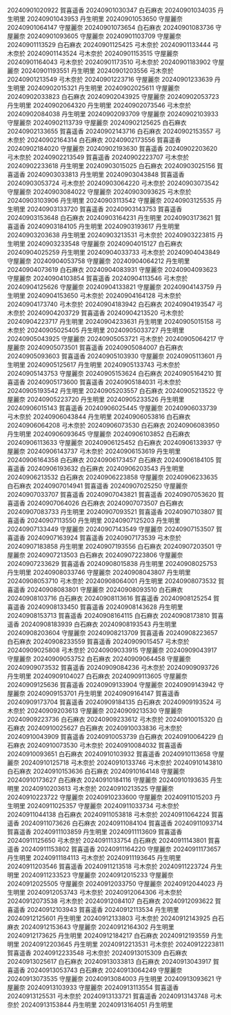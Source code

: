 20240901020922 賀喜遥香
20240901030347 白石麻衣
20240901034035 丹生明里
20240901043953 丹生明里
20240901053650 守屋麗奈
20240901064147 守屋麗奈
20240901073654 白石麻衣
20240901083736 守屋麗奈
20240901093605 守屋麗奈
20240901103709 守屋麗奈
20240901113529 白石麻衣
20240901125425 弓木奈於
20240901133444 弓木奈於
20240901143524 弓木奈於
20240901153515 守屋麗奈
20240901164043 弓木奈於
20240901173510 弓木奈於
20240901183902 守屋麗奈
20240901193551 丹生明里
20240901203556 弓木奈於
20240901213549 弓木奈於
20240901223716 守屋麗奈
20240901233639 丹生明里
20240902015321 丹生明里
20240902025611 守屋麗奈
20240902033823 白石麻衣
20240902043925 守屋麗奈
20240902053723 丹生明里
20240902064320 丹生明里
20240902073546 弓木奈於
20240902084038 丹生明里
20240902093709 守屋麗奈
20240902103933 守屋麗奈
20240902113739 守屋麗奈
20240902125625 白石麻衣
20240902133655 賀喜遥香
20240902143716 白石麻衣
20240902153557 弓木奈於
20240902164314 白石麻衣
20240902173556 賀喜遥香
20240902184020 守屋麗奈
20240902193630 賀喜遥香
20240902203620 弓木奈於
20240902213549 賀喜遥香
20240902223707 弓木奈於
20240902233618 丹生明里
20240903015025 白石麻衣
20240903025156 賀喜遥香
20240903033813 丹生明里
20240903043848 賀喜遥香
20240903053724 弓木奈於
20240903064220 弓木奈於
20240903073542 守屋麗奈
20240903084022 守屋麗奈
20240903093625 弓木奈於
20240903103906 丹生明里
20240903113542 守屋麗奈
20240903125535 丹生明里
20240903133720 賀喜遥香
20240903143753 賀喜遥香
20240903153648 白石麻衣
20240903164231 丹生明里
20240903173621 賀喜遥香
20240903184105 丹生明里
20240903193617 丹生明里
20240903203638 丹生明里
20240903213531 弓木奈於
20240903223815 丹生明里
20240903233548 守屋麗奈
20240904015127 白石麻衣
20240904025259 丹生明里
20240904033733 弓木奈於
20240904043849 守屋麗奈
20240904053758 守屋麗奈
20240904064212 丹生明里
20240904073619 白石麻衣
20240904083931 守屋麗奈
20240904093623 守屋麗奈
20240904103854 賀喜遥香
20240904113546 弓木奈於
20240904125626 守屋麗奈
20240904133821 守屋麗奈
20240904143759 丹生明里
20240904153650 弓木奈於
20240904164128 弓木奈於
20240904173740 弓木奈於
20240904183942 白石麻衣
20240904193547 弓木奈於
20240904203729 賀喜遥香
20240904213520 弓木奈於
20240904223717 丹生明里
20240904233631 丹生明里
20240905015158 弓木奈於
20240905025405 丹生明里
20240905033727 丹生明里
20240905043925 守屋麗奈
20240905053721 弓木奈於
20240905064217 守屋麗奈
20240905073501 賀喜遥香
20240905084007 白石麻衣
20240905093603 賀喜遥香
20240905103930 守屋麗奈
20240905113601 丹生明里
20240905125617 丹生明里
20240905133743 弓木奈於
20240905143753 守屋麗奈
20240905153624 白石麻衣
20240905164210 賀喜遥香
20240905173600 賀喜遥香
20240905184031 弓木奈於
20240905193542 丹生明里
20240905203557 白石麻衣
20240905213522 守屋麗奈
20240905223720 丹生明里
20240905233526 丹生明里
20240906015143 賀喜遥香
20240906025445 守屋麗奈
20240906033739 弓木奈於
20240906043844 丹生明里
20240906053816 白石麻衣
20240906064208 弓木奈於
20240906073530 白石麻衣
20240906083950 丹生明里
20240906093645 守屋麗奈
20240906103852 白石麻衣
20240906113633 守屋麗奈
20240906125452 白石麻衣
20240906133937 守屋麗奈
20240906143737 弓木奈於
20240906153619 丹生明里
20240906164358 白石麻衣
20240906173457 白石麻衣
20240906184105 賀喜遥香
20240906193632 白石麻衣
20240906203543 丹生明里
20240906213532 白石麻衣
20240906223858 守屋麗奈
20240906233635 白石麻衣
20240907014941 賀喜遥香
20240907025250 守屋麗奈
20240907033707 賀喜遥香
20240907043821 賀喜遥香
20240907053620 賀喜遥香
20240907064026 白石麻衣
20240907073507 白石麻衣
20240907083733 丹生明里
20240907093521 賀喜遥香
20240907103807 賀喜遥香
20240907113550 丹生明里
20240907125203 丹生明里
20240907133449 守屋麗奈
20240907143549 守屋麗奈
20240907153507 賀喜遥香
20240907163924 賀喜遥香
20240907173539 弓木奈於
20240907183858 丹生明里
20240907193556 白石麻衣
20240907203501 守屋麗奈
20240907213503 白石麻衣
20240907223806 守屋麗奈
20240907233629 賀喜遥香
20240908015838 丹生明里
20240908025753 丹生明里
20240908033746 守屋麗奈
20240908043807 丹生明里
20240908053710 弓木奈於
20240908064001 丹生明里
20240908073532 賀喜遥香
20240908083801 守屋麗奈
20240908093510 白石麻衣
20240908103716 白石麻衣
20240908113616 賀喜遥香
20240908125254 賀喜遥香
20240908133450 賀喜遥香
20240908143628 丹生明里
20240908153713 賀喜遥香
20240908164115 白石麻衣
20240908173810 賀喜遥香
20240908183939 白石麻衣
20240908193543 丹生明里
20240908203604 守屋麗奈
20240908213709 賀喜遥香
20240908223657 白石麻衣
20240908233559 賀喜遥香
20240909015457 弓木奈於
20240909025808 弓木奈於
20240909033915 守屋麗奈
20240909043917 守屋麗奈
20240909053752 白石麻衣
20240909064458 守屋麗奈
20240909073532 賀喜遥香
20240909084236 弓木奈於
20240909093726 丹生明里
20240909104027 白石麻衣
20240909113605 守屋麗奈
20240909125636 賀喜遥香
20240909133904 守屋麗奈
20240909143942 守屋麗奈
20240909153701 丹生明里
20240909164147 賀喜遥香
20240909173704 賀喜遥香
20240909184135 白石麻衣
20240909193524 弓木奈於
20240909203613 守屋麗奈
20240909213530 守屋麗奈
20240909223736 白石麻衣
20240909233612 弓木奈於
20240910015320 白石麻衣
20240910025627 白石麻衣
20240910033836 弓木奈於
20240910043909 賀喜遥香
20240910053739 白石麻衣
20240910064229 白石麻衣
20240910073530 弓木奈於
20240910084032 賀喜遥香
20240910093651 白石麻衣
20240910103932 賀喜遥香
20240910113658 守屋麗奈
20240910125718 弓木奈於
20240910133746 弓木奈於
20240910143810 白石麻衣
20240910153636 白石麻衣
20240910164148 守屋麗奈
20240910173627 白石麻衣
20240910184116 守屋麗奈
20240910193635 丹生明里
20240910203613 弓木奈於
20240910213525 守屋麗奈
20240910223722 守屋麗奈
20240910233600 守屋麗奈
20240911015203 丹生明里
20240911025357 守屋麗奈
20240911033734 弓木奈於
20240911044138 白石麻衣
20240911053818 弓木奈於
20240911064224 賀喜遥香
20240911073626 白石麻衣
20240911084104 賀喜遥香
20240911093714 賀喜遥香
20240911103859 丹生明里
20240911113609 賀喜遥香
20240911125650 弓木奈於
20240911133754 白石麻衣
20240911143801 賀喜遥香
20240911153802 賀喜遥香
20240911164220 守屋麗奈
20240911173657 丹生明里
20240911184113 弓木奈於
20240911193645 丹生明里
20240911203546 賀喜遥香
20240911213518 弓木奈於
20240911223724 丹生明里
20240911233523 守屋麗奈
20240912015233 守屋麗奈
20240912025505 守屋麗奈
20240912033750 守屋麗奈
20240912044023 丹生明里
20240912053743 弓木奈於
20240912064306 弓木奈於
20240912073538 弓木奈於
20240912084107 白石麻衣
20240912093622 賀喜遥香
20240912103943 賀喜遥香
20240912113534 丹生明里
20240912125601 丹生明里
20240912133803 弓木奈於
20240912143925 白石麻衣
20240912153643 守屋麗奈
20240912164302 丹生明里
20240912173625 丹生明里
20240912184217 白石麻衣
20240912193559 丹生明里
20240912203645 丹生明里
20240912213531 弓木奈於
20240912223811 賀喜遥香
20240912233548 弓木奈於
20240913015309 白石麻衣
20240913025617 白石麻衣
20240913033813 白石麻衣
20240913043917 賀喜遥香
20240913053743 白石麻衣
20240913064249 守屋麗奈
20240913073535 守屋麗奈
20240913084003 丹生明里
20240913093621 守屋麗奈
20240913103933 守屋麗奈
20240913113554 賀喜遥香
20240913125531 弓木奈於
20240913133721 賀喜遥香
20240913143748 弓木奈於
20240913153844 丹生明里
20240913164051 丹生明里
